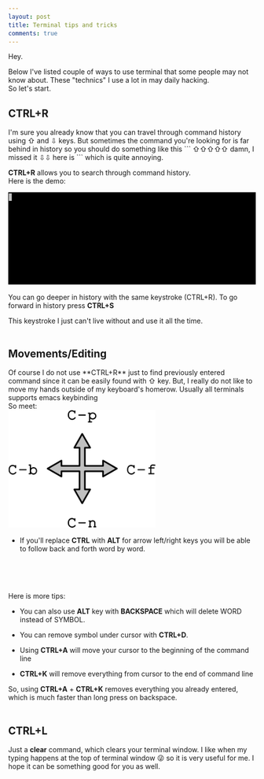 ```yaml
---
layout: post
title: Terminal tips and tricks
comments: true
---
```


Hey.

Below I've listed couple of ways to use terminal that some people may not know about.
These "technics" I use a lot in may daily hacking.<br/>
So let's start.

<h2>CTRL+R</h2>
I'm sure you already know that you can travel through command history using ⇧ and ⇩ keys.
But sometimes the command you're looking for is far behind in history so you should do something like this
```
⇧⇧⇧⇧⇧ damn, I missed it ⇩⇩ here is <enter>
```
which is quite annoying.

**CTRL+R** allows you to search through command history. <br/>
Here is the demo:

<a target="_blank" href="/assets/img/ctrl_r.gif"><img alt="ctrl+r gif" src="/assets/img/ctrl_r.gif" width="600px"/></a>

You can go deeper in history with the same keystroke (CTRL+R). To go forward in history press **CTRL+S**

This keystroke I just can't live without and use it all the time.
<br/>
<br/>

<h2>Movements/Editing</h2>
Of course I do not use **CTRL+R** just to find previously entered command
since it can be easily found with ⇧ key. But, I really do not like to move my hands outside of my keyboard's
homerow. Usually all terminals supports emacs keybinding <br/>
So meet:
<br/>
<a target="_blank" href="/assets/img/arrows.png"><img alt="emacs arrows" src="/assets/img/arrows.png" width="300px"/></a>
<br/>

* If you'll replace **CTRL** with **ALT** for arrow left/right keys you will be able to follow back and forth word by word.
<br/>
<br/>
<br/>

Here is more tips:

* You can also use **ALT** key with **BACKSPACE** which will delete WORD instead of SYMBOL.

* You can remove symbol under cursor with **CTRL+D**.

* Using **CTRL+A** will move your cursor to the beginning of the command line

* **CTRL+K** will remove everything from cursor to the end of command line

So, using **CTRL+A** + **CTRL+K** removes everything you already entered, which is much faster than long
press on backspace.
<br/>
<br/>

<h2>CTRL+L</h2>

Just a **clear** command, which clears your terminal window. I like when my typing happens
at the top of terminal window 😜 so it is very useful for me.
I hope it can be something good for you as well.
